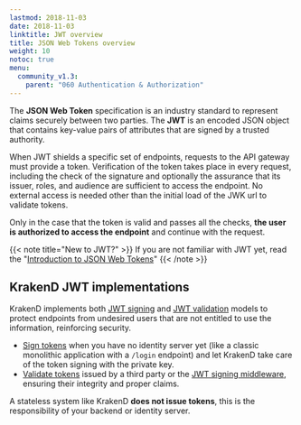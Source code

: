 ```yaml
---
lastmod: 2018-11-03
date: 2018-11-03
linktitle: JWT overview
title: JSON Web Tokens overview
weight: 10
notoc: true
menu:
  community_v1.3:
    parent: "060 Authentication & Authorization"
---
```


The **JSON Web Token** specification is an industry standard to represent claims securely between two parties. The **JWT** is an encoded JSON object that contains key-value pairs of attributes that are signed by a trusted authority.

When JWT shields a specific set of endpoints, requests to the API gateway must provide a token. Verification of the token takes place in every request, including the check of the signature and optionally the assurance that its issuer, roles, and audience are sufficient to access the endpoint. No external access is needed other than the initial load of the JWK url to validate tokens.

Only in the case that the token is valid and passes all the checks, **the user is authorized to access the endpoint** and continue with the request.

{{< note title="New to JWT?" >}}
If you are not familiar with JWT yet, read the "[Introduction to JSON Web Tokens](https://jwt.io/introduction/)"
{{< /note >}}

## KrakenD JWT implementations
KrakenD implements both [JWT signing](/docs/v1.3/authorization/jwt-signing/) and [JWT validation](/docs/v1.3/authorization/jwt-validation/) models to protect endpoints from undesired users that are not entitled to use the information, reinforcing security.

- [Sign tokens](/docs/v1.3/authorization/jwt-signing/) when you have no identity server yet (like a classic monolithic application with a `/login` endpoint) and let KrakenD take care of the token signing with the private key.
- [Validate tokens](/docs/v1.3/authorization/jwt-validation/) issued by a third party or the [JWT signing middleware](/docs/v1.3/authorization/jwt-signing/), ensuring their integrity and proper claims.


A stateless system like KrakenD **does not issue tokens**, this is the responsibility of your backend or identity server.
